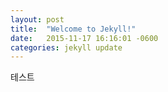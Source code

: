 ```yaml
---
layout: post
title:  "Welcome to Jekyll!"
date:   2015-11-17 16:16:01 -0600
categories: jekyll update
---
```


테스트